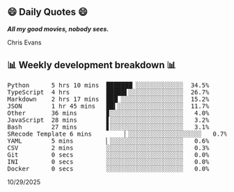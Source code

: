 ## 😄 Daily Quotes 😄

_**All my good movies, nobody sees.**_

Chris Evans



## 📊 Weekly development breakdown 📊

<pre>Python      5 hrs 10 mins  ███████▏░░░░░░░░░░░░░  34.5%
TypeScript  4 hrs          █████▌░░░░░░░░░░░░░░░  26.7%
Markdown    2 hrs 17 mins  ███▏░░░░░░░░░░░░░░░░░  15.2%
JSON        1 hr 45 mins   ██▍░░░░░░░░░░░░░░░░░░  11.7%
Other       36 mins        ▊░░░░░░░░░░░░░░░░░░░░   4.0%
JavaScript  28 mins        ▋░░░░░░░░░░░░░░░░░░░░   3.2%
Bash        27 mins        ▋░░░░░░░░░░░░░░░░░░░░   3.1%
SRecode Template 6 mins         ▏░░░░░░░░░░░░░░░░░░░░   0.7%
YAML        5 mins         ▏░░░░░░░░░░░░░░░░░░░░   0.6%
CSV         2 mins         ░░░░░░░░░░░░░░░░░░░░░   0.3%
Git         0 secs         ░░░░░░░░░░░░░░░░░░░░░   0.0%
INI         0 secs         ░░░░░░░░░░░░░░░░░░░░░   0.0%
Docker      0 secs         ░░░░░░░░░░░░░░░░░░░░░   0.0%</pre>

10/29/2025